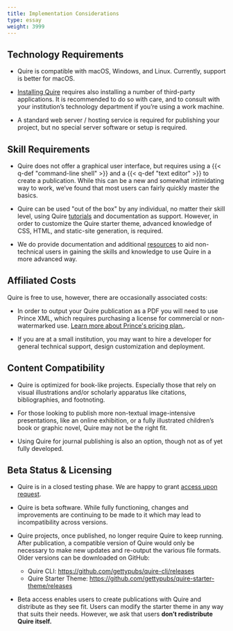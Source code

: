 ```yaml
---
title: Implementation Considerations
type: essay
weight: 3999
---
```


## Technology Requirements

- Quire is compatible with macOS, Windows, and Linux. Currently, support is better for macOS.

- [Installing Quire](/documentation/install-uninstall/) requires also installing a number of third-party applications. It is recommended to do so with care, and to consult with your institution’s technology department if you’re using a work machine.

- A standard web server / hosting service is required for publishing your project, but no special server software or setup is required.

## Skill Requirements

- Quire does not offer a graphical user interface, but requires using a {{< q-def "command-line shell" >}} and a {{< q-def "text editor" >}} to create a publication. While this can be a new and somewhat intimidating way to work, we‘ve found that most users can fairly quickly master the basics.

- Quire can be used "out of the box" by any individual, no matter their skill level, using Quire [tutorials](/learn/tutorial/) and documentation as support. However, in order to customize the Quire starter theme, advanced knowledge of CSS, HTML, and static-site generation, is required.

- We do provide documentation and additional [resources](/learn/other-resources/) to aid non-technical users in gaining the skills and knowledge to use Quire in a more advanced way.

## Affiliated Costs

Quire is free to use, however, there are occasionally associated costs:

- In order to output your Quire publication as a PDF you will need to use Prince XML, which requires purchasing a license for commercial or non-watermarked use. [Learn more about Prince's pricing plan.](https://www.princexml.com/purchase/).

- If you are at a small institution, you may want to hire a developer for general technical support, design customization and deployment.

## Content Compatibility

- Quire is optimized for book-like projects. Especially those that rely on visual illustrations and/or scholarly apparatus like citations, bibliographies, and footnoting.

- For those looking to publish more non-textual image-intensive presentations, like an online exhibition, or a fully illustrated children’s book or graphic novel, Quire may not be the right fit.

- Using Quire for journal publishing is also an option, though not as of yet fully developed.

## Beta Status & Licensing

- Quire is in a closed testing phase. We are happy to grant [access upon request](https://forms.gle/m1fgZu5BHKhddMrW7).

- Quire is beta software. While fully functioning, changes and improvements are continuing to be made to it which may lead to incompatibility across versions.

- Quire projects, once published, no longer require Quire to keep running. After publication, a compatible version of Quire would only be necessary to make new updates and re-output the various file formats. Older versions can be downloaded on GitHub:

  - Quire CLI: https://github.com/gettypubs/quire-cli/releases
  - Quire Starter Theme: https://github.com/gettypubs/quire-starter-theme/releases

- Beta access enables users to create publications with Quire and distribute as they see fit. Users can modify the starter theme in any way that suits their needs. However, we ask that users **don’t redistribute Quire itself.**
